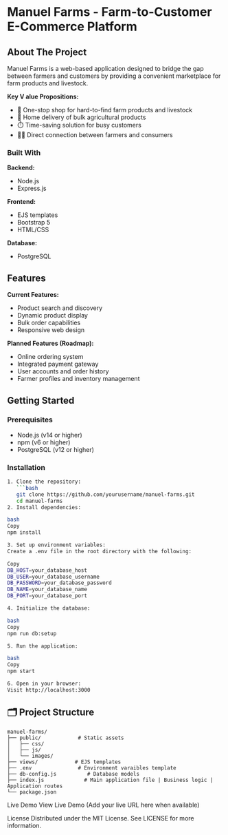 # Manuel Farms - Farm-to-Customer E-Commerce Platform

## About The Project

Manuel Farms is a web-based application designed to bridge the gap between farmers and customers
by providing a convenient marketplace for farm products and livestock.

**Key V alue Propositions:**
- 🛒 One-stop shop for hard-to-find farm products and livestock
- 🏡 Home delivery of bulk agricultural products
- ⏱️ Time-saving solution for busy customers
- 👨‍🌾 Direct connection between farmers and consumers

### Built With

**Backend:**
- Node.js
- Express.js

**Frontend:**
- EJS templates
- Bootstrap 5
- HTML/CSS

**Database:**
- PostgreSQL

## Features

**Current Features:**
- Product search and discovery
- Dynamic product display
- Bulk order capabilities
- Responsive web design

**Planned Features (Roadmap):**
- Online ordering system
- Integrated payment gateway
- User accounts and order history
- Farmer profiles and inventory management

## Getting Started

### Prerequisites

- Node.js (v14 or higher)
- npm (v6 or higher)
- PostgreSQL (v12 or higher)

### Installation
```bash
1. Clone the repository:
   ```bash
   git clone https://github.com/yourusername/manuel-farms.git
   cd manuel-farms
2. Install dependencies:

bash
Copy
npm install

3. Set up environment variables:
Create a .env file in the root directory with the following:

Copy
DB_HOST=your_database_host
DB_USER=your_database_username
DB_PASSWORD=your_database_password
DB_NAME=your_database_name
DB_PORT=your_database_port

4. Initialize the database:

bash
Copy
npm run db:setup

5. Run the application:

bash
Copy
npm start

6. Open in your browser:
Visit http://localhost:3000
```

## 🗂️ Project Structure
```text
manuel-farms/
├── public/            # Static assets
│   ├── css/
│   ├── js/
│   └── images/
├── views/            # EJS templates
├── .env               # Environment varaibles template
├── db-config.js          # Database models
├── index.js             # Main application file | Business logic | Application routes
└── package.json
```

Live Demo
View Live Demo (Add your live URL here when available)

License
Distributed under the MIT License. See LICENSE for more information.
